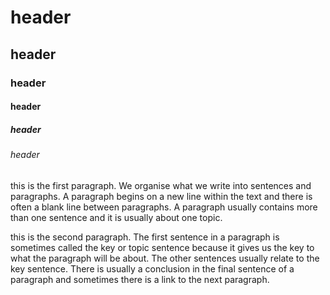 # header

## header

### header

#### header

##### header

###### header

this is the first paragraph. We organise what we write into sentences and paragraphs. A paragraph begins on a new line within the text and there is often a blank line between paragraphs. A paragraph usually contains more than one sentence and it is usually about one topic.

this is the second paragraph. The first sentence in a paragraph is sometimes called the key or topic sentence because it gives us the key to what the paragraph will be about. The other sentences usually relate to the key sentence. There is usually a conclusion in the final sentence of a paragraph and sometimes there is a link to the next paragraph.
